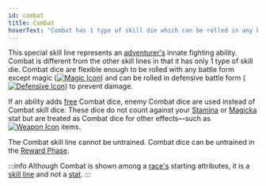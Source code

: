 ```yaml
---
id: combat
title: Combat
hoverText: "Combat has 1 type of skill die which can be rolled in any battle form except Magic."
---
```


This special skill line represents an [adventurer's](/docs/glossary/adventurer) innate fighting ability. Combat is different from the other skill lines in that it has only 1 type of skill die. Combat dice are flexible enough to be rolled with any battle form except magic ([<img src="/icons/magic.svg" alt="Magic Icon" class="icon-svg" />](/docs/battles/battle-forms/magic)) and can be rolled in defensive battle form ([<img src="/icons/defensive.svg" alt="Defensive Icon" class="icon-svg" />](/docs/battles/battle-forms/defensive)) to prevent damage.

If an ability adds [free](/docs/glossary/free) Combat dice, enemy Combat dice are used instead of Combat skill dice. These dice do not count against your [Stamina](/docs/adventurer/stats/stamina) or [Magicka](/docs/adventurer/stats/magicka) stat but are treated as Combat dice for other effects—such as [<img src="/icons/weapon.svg" alt="Weapon Icon" class="icon-svg" />](/docs/adventurer/items/types/weapon) items.

The Combat skill line cannot be untrained. Combat dice can be untrained in the [Reward Phase](/docs/campaign/day/reward-phase).

:::info
Although Combat is shown among a [race's](/docs/adventurer/races) starting attributes, it is a [skill line](/docs/adventurer/skill-lines/index) and not a [stat](/docs/adventurer/stats).
:::
